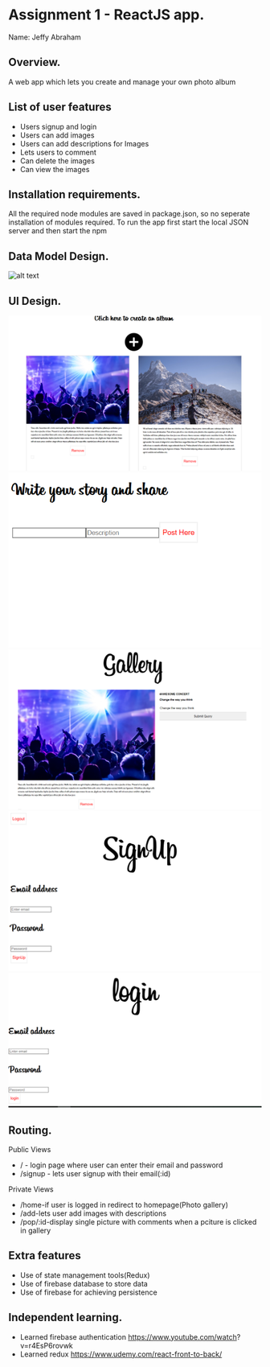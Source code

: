 # Assignment 1 - ReactJS app.

Name:  Jeffy Abraham

## Overview.
 A web app which lets you create and manage your own photo album 


## List of user features 
 + Users signup and login
 + Users can add images
 + Users can add descriptions for Images
 + Lets users to comment
 + Can delete the images
 + Can view the images

## Installation requirements.

All the required node modules are saved in package.json, so no seperate installation of modules required. To run the app first start the local JSON server and then start the npm

## Data Model Design.


![alt text](Rapp1/Capture.PNG)
        
      


## UI Design.
![alt text](react01.PNG)
![alt text](React02.PNG)
![alt text](react03.PNG)
![alt text](Signup.PNG)
![alt text](Login.PNG)

## Routing.
Public Views

+ / - login page where user can enter their email and password
+ /signup - lets user signup with their email(:id)

Private Views
+ /home-if user is logged in redirect to homepage(Photo gallery)
+ /add-lets user add images with descriptions
+ /pop/:id-display single picture with comments when a pciture is clicked in gallery


## Extra features

+ Use of state management tools(Redux)
+ Use of firebase database to store data
+ Use of firebase for achieving persistence


## Independent learning.

+ Learned firebase authentication https://www.youtube.com/watch?  v=r4EsP6rovwk
+ Learned redux https://www.udemy.com/react-front-to-back/




